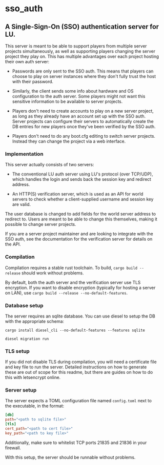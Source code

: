 
# sso_auth

## A Single-Sign-On (SSO) authentication server for LU.

This server is meant to be able to support players from multiple server projects simultaneously, as well as supporting players changing the server project they play on. This has multiple advantages over each project hosting their own auth server:

- Passwords are only sent to the SSO auth. This means that players can choose to play on server instances where they don't fully trust the host with their password.

- Similarly, the client sends some info about hardware and OS configuration to the auth server. Some players might not want this sensitive information to be available to server projects.

- Players don't need to create accounts to play on a new server project, as long as they already have an account set up with the SSO auth. Server projects can configure their servers to automatically create the DB entries for new players once they've been verified by the SSO auth.

- Players don't need to do any boot.cfg editing to switch server projects. Instead they can change the project via a web interface.

### Implementation

This server actually consists of two servers:

- The conventional LU auth server using LU's protocol (over TCP/UDP), which handles the login and sends back the session key and redirect address.

- An HTTP(S) verification server, which is used as an API for world servers to check whether a client-supplied username and session key are valid.

The user database is changed to add fields for the world server address to redirect to. Users are meant to be able to change this themselves, making it possible to change server projects.

If you are a server project maintainer and are looking to integrate with the SSO auth, see the documentation for the verification server for details on the API.

### Compilation

Compilation requires a stable rust toolchain. To build, `cargo build --release` should work without problems.

By default, both the auth server and the verification server use TLS encryption. If you want to disable encryption (typically for hosting a server on LAN), use `cargo build --release --no-default-features`.

### Database setup

The server requires an sqlite database. You can use diesel to setup the DB with the appropriate schema:

`cargo install diesel_cli --no-default-features --features sqlite`

`diesel migration run`

### TLS setup

If you did not disable TLS during compilation, you will need a certificate file and key file to run the server. Detailed instructions on how to generate these are out of scope for this readme, but there are guides on how to do this with letsencrypt online.

### Server setup

The server expects a TOML configuration file named `config.toml` next to the executable, in the format:

```toml
[db]
path="<path to sqlite file>"
[tls]
cert_path="<path to cert file>"
key_path="<path to key file>"
```

Additionally, make sure to whitelist TCP ports 21835 and 21836 in your firewall.

With this setup, the server should be runnable without problems.
